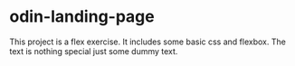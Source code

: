 # odin-landing-page
This project is a flex exercise. It includes some basic css and flexbox. The text is nothing special just some dummy text.